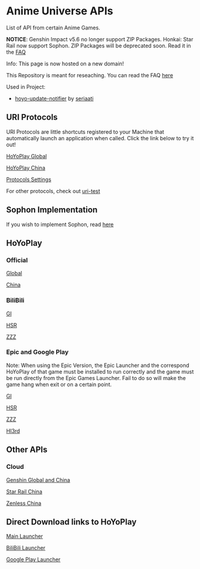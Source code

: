 # Anime Universe APIs #

List of API from certain Anime Games.

**NOTICE**: Genshin Impact v5.6 no longer support ZIP Packages. Honkai: Star Rail now support Sophon. ZIP Packages will be deprecated soon. Read it in the [FAQ](./Docs/FAQ.md)

Info: This page is now hosted on a new domain!

This Repository is meant for reseaching. You can read the FAQ [here](./Docs/FAQ.md)

Used in Project: 

- [hoyo-update-notifier](https://hoyo-update-notifier.seria.moe/) by [seriaati](https://github.com/seriaati)

## URI Protocols ##

URI Protocols are little shortcuts registered to your Machine that automatically launch an application when called. Click the link below to try it out!

[HoYoPlay Global](hyp-global://)

[HoYoPlay China](hyp-cn://)

[Protocols Settings](./HoYoPlay/URI.md)

For other protocols, check out [uri-test](https://studiobutter.github.io/uri-test)

## Sophon Implementation

If you wish to implement Sophon, read [here](./Sophon/Imp.md)

## HoYoPlay ##

### Official ###

[Global](./HoYoPlay/Official/Global.md)

[China](./HoYoPlay/Official/China.md)

### BiliBili ###

[GI](./HoYoPlay/BiliBili/GI.md)

[HSR](./HoYoPlay/BiliBili/SR.md)

[ZZZ](./HoYoPlay/BiliBili/ZZZ.md)

### Epic and Google Play ###

Note: When using the Epic Version, the Epic Launcher and the correspond HoYoPlay of that game must be installed to run correctly and the game must be run directly from the Epic Games Launcher. Fail to do so will make the game hang when exit or on a certain point.

[GI](./HoYoPlay/Epic-Google/Epic-Google_GI.md)

[HSR](./HoYoPlay/Epic-Google/Epic_SR.md)

[ZZZ](./HoYoPlay/Epic-Google/Epic_ZZZ.md)

[HI3rd](./HoYoPlay/Epic-Google/HI3/Root.md)

## Other APIs ##

### Cloud ###

[Genshin Global and China](./Cloud/ys_APIs.md)

[Star Rail China](./Cloud/sr_APIs.md)

[Zenless China](./Cloud/nap_APIs.md)

## Direct Download links to HoYoPlay ##

[Main Launcher](./Installer/HoYoPlay.md)

[BiliBili Launcher](./Installer/HYP-BiliBili.md)

[Google Play Launcher](./Installer/HYP-GPlay.md)